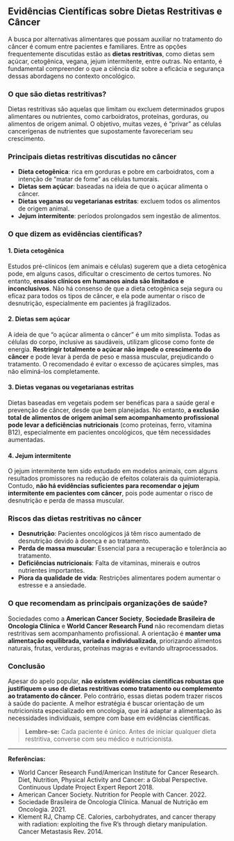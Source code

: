 
## Evidências Científicas sobre Dietas Restritivas e Câncer

A busca por alternativas alimentares que possam auxiliar no tratamento do câncer é comum entre pacientes e familiares. Entre as opções frequentemente discutidas estão as **dietas restritivas**, como dietas sem açúcar, cetogênica, vegana, jejum intermitente, entre outras. No entanto, é fundamental compreender o que a ciência diz sobre a eficácia e segurança dessas abordagens no contexto oncológico.

### O que são dietas restritivas?

Dietas restritivas são aquelas que limitam ou excluem determinados grupos alimentares ou nutrientes, como carboidratos, proteínas, gorduras, ou alimentos de origem animal. O objetivo, muitas vezes, é “privar” as células cancerígenas de nutrientes que supostamente favoreceriam seu crescimento.

### Principais dietas restritivas discutidas no câncer

- **Dieta cetogênica**: rica em gorduras e pobre em carboidratos, com a intenção de “matar de fome” as células tumorais.
- **Dietas sem açúcar**: baseadas na ideia de que o açúcar alimenta o câncer.
- **Dietas veganas ou vegetarianas estritas**: excluem todos os alimentos de origem animal.
- **Jejum intermitente**: períodos prolongados sem ingestão de alimentos.

### O que dizem as evidências científicas?

#### 1. Dieta cetogênica

Estudos pré-clínicos (em animais e células) sugerem que a dieta cetogênica pode, em alguns casos, dificultar o crescimento de certos tumores. No entanto, **ensaios clínicos em humanos ainda são limitados e inconclusivos**. Não há consenso de que a dieta cetogênica seja segura ou eficaz para todos os tipos de câncer, e ela pode aumentar o risco de desnutrição, especialmente em pacientes já fragilizados.

#### 2. Dietas sem açúcar

A ideia de que “o açúcar alimenta o câncer” é um mito simplista. Todas as células do corpo, inclusive as saudáveis, utilizam glicose como fonte de energia. **Restringir totalmente o açúcar não impede o crescimento do câncer** e pode levar à perda de peso e massa muscular, prejudicando o tratamento. O recomendado é evitar o excesso de açúcares simples, mas não eliminá-los completamente.

#### 3. Dietas veganas ou vegetarianas estritas

Dietas baseadas em vegetais podem ser benéficas para a saúde geral e prevenção de câncer, desde que bem planejadas. No entanto, **a exclusão total de alimentos de origem animal sem acompanhamento profissional pode levar a deficiências nutricionais** (como proteínas, ferro, vitamina B12), especialmente em pacientes oncológicos, que têm necessidades aumentadas.

#### 4. Jejum intermitente

O jejum intermitente tem sido estudado em modelos animais, com alguns resultados promissores na redução de efeitos colaterais da quimioterapia. Contudo, **não há evidências suficientes para recomendar o jejum intermitente em pacientes com câncer**, pois pode aumentar o risco de desnutrição e perda de massa muscular.

### Riscos das dietas restritivas no câncer

- **Desnutrição**: Pacientes oncológicos já têm risco aumentado de desnutrição devido à doença e ao tratamento.
- **Perda de massa muscular**: Essencial para a recuperação e tolerância ao tratamento.
- **Deficiências nutricionais**: Falta de vitaminas, minerais e outros nutrientes importantes.
- **Piora da qualidade de vida**: Restrições alimentares podem aumentar o estresse e a ansiedade.

### O que recomendam as principais organizações de saúde?

Sociedades como a **American Cancer Society**, **Sociedade Brasileira de Oncologia Clínica** e **World Cancer Research Fund** não recomendam dietas restritivas sem acompanhamento profissional. A orientação é **manter uma alimentação equilibrada, variada e individualizada**, priorizando alimentos naturais, frutas, verduras, proteínas magras e evitando ultraprocessados.

### Conclusão

Apesar do apelo popular, **não existem evidências científicas robustas que justifiquem o uso de dietas restritivas como tratamento ou complemento ao tratamento do câncer**. Pelo contrário, essas dietas podem trazer riscos à saúde do paciente. A melhor estratégia é buscar orientação de um nutricionista especializado em oncologia, que irá adaptar a alimentação às necessidades individuais, sempre com base em evidências científicas.

> **Lembre-se:** Cada paciente é único. Antes de iniciar qualquer dieta restritiva, converse com seu médico e nutricionista.

---

**Referências:**

- World Cancer Research Fund/American Institute for Cancer Research. Diet, Nutrition, Physical Activity and Cancer: a Global Perspective. Continuous Update Project Expert Report 2018.
- American Cancer Society. Nutrition for People with Cancer. 2022.
- Sociedade Brasileira de Oncologia Clínica. Manual de Nutrição em Oncologia. 2021.
- Klement RJ, Champ CE. Calories, carbohydrates, and cancer therapy with radiation: exploiting the five R’s through dietary manipulation. Cancer Metastasis Rev. 2014.
```
